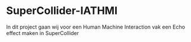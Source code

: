 # SuperCollider-IATHMI
In dit project gaan wij voor een Human Machine Interaction vak een Echo effect maken in SuperCollider
